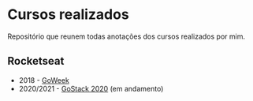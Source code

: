 # Cursos realizados
Repositório que reunem todas anotações dos cursos realizados por mim.

## Rocketseat

- 2018 - [GoWeek](https://github.com/felipebbarbosa/curso-rocketseat_goweek-2018)
- 2020/2021 - [GoStack 2020](https://github.com/felipebbarbosa/cursos/blob/master/Rocketseat_GoStack2020.md) (em andamento)
